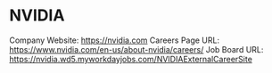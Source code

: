 # NVIDIA

Company Website: https://nvidia.com
Careers Page URL: https://www.nvidia.com/en-us/about-nvidia/careers/
Job Board URL: https://nvidia.wd5.myworkdayjobs.com/NVIDIAExternalCareerSite